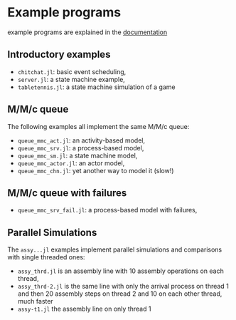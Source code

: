 # Example programs

example programs are explained in the [documentation](https://pbayer.github.io/DiscreteEventsCompanion.jl/dev/)

## Introductory examples

- `chitchat.jl`: basic event scheduling,
- `server.jl`: a state machine example,
- `tabletennis.jl`: a state machine simulation of a game

## M/M/c queue

The following examples all implement the same M/M/c queue:

- `queue_mmc_act.jl`: an activity-based model,
- `queue_mmc_srv.jl`: a process-based model,
- `queue_mmc_sm.jl`: a state machine model,
- `queue_mmc_actor.jl`: an actor model,
- `queue_mmc_chn.jl`: yet another way to model it (slow!)

## M/M/c queue with failures

- `queue_mmc_srv_fail.jl`: a process-based model with failures,

## Parallel Simulations

The `assy...jl` examples implement parallel simulations and comparisons with single threaded ones:

- `assy_thrd.jl` is an assembly line with 10 assembly operations on each thread,
- `assy_thrd-2.jl` is the same line with only the arrival process on thread 1 and then 20 assembly steps on thread 2 and 10 on each other thread, much faster
- `assy-t1.jl` the assembly line on only thread 1

